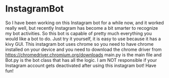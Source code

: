 # InstagramBot

So I have been working on this Instagram bot for a while now, and it worked really well, but recently Instagram has become a bit smarter to recognize my bot activities.
So this bot is capable of pretty much everything you would like a bot to do.
Just try it yourself, it is easy to use because it has a kivy GUI.
This instagram bot uses chrome so you need to have chrome installed on your device and you need to download the chrome driver from https://chromedriver.chromium.org/downloads
main.py is the main file and Bot.py is the bot class that has all the logic.
I am NOT responsible if your Instagram account gets deactivated after using this instagram bot!
Have fun!

